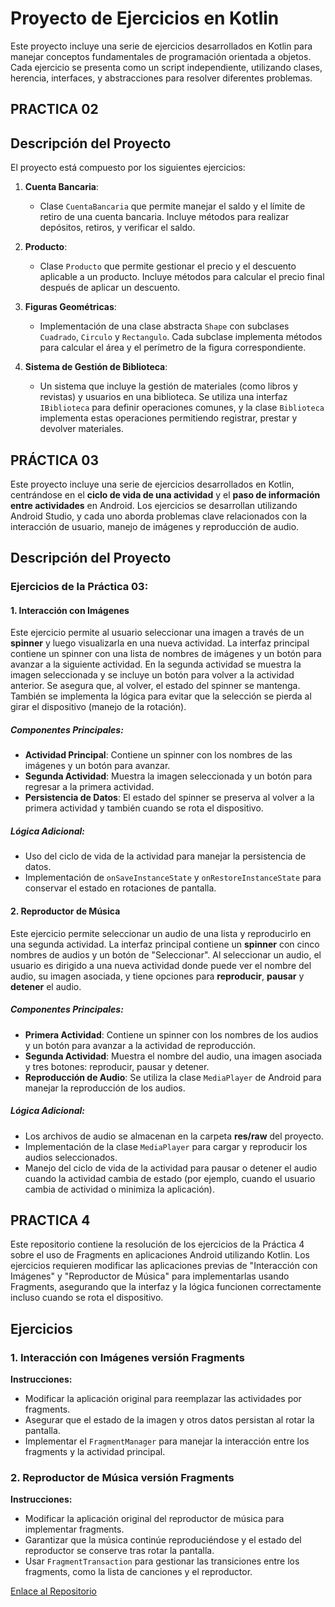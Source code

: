 
# Proyecto de Ejercicios en Kotlin
Este proyecto incluye una serie de ejercicios desarrollados en Kotlin para manejar conceptos fundamentales de programación orientada a objetos. Cada ejercicio se presenta como un script independiente, utilizando clases, herencia, interfaces, y abstracciones para resolver diferentes problemas.

## PRACTICA 02

## Descripción del Proyecto

El proyecto está compuesto por los siguientes ejercicios:

1. **Cuenta Bancaria**: 
   - Clase `CuentaBancaria` que permite manejar el saldo y el límite de retiro de una cuenta bancaria. Incluye métodos para realizar depósitos, retiros, y verificar el saldo.

2. **Producto**: 
   - Clase `Producto` que permite gestionar el precio y el descuento aplicable a un producto. Incluye métodos para calcular el precio final después de aplicar un descuento.

3. **Figuras Geométricas**: 
   - Implementación de una clase abstracta `Shape` con subclases `Cuadrado`, `Circulo` y `Rectangulo`. Cada subclase implementa métodos para calcular el área y el perímetro de la figura correspondiente.

4. **Sistema de Gestión de Biblioteca**:
   - Un sistema que incluye la gestión de materiales (como libros y revistas) y usuarios en una biblioteca. Se utiliza una interfaz `IBiblioteca` para definir operaciones comunes, y la clase `Biblioteca` implementa estas operaciones permitiendo registrar, prestar y devolver materiales.

## PRÁCTICA 03

Este proyecto incluye una serie de ejercicios desarrollados en Kotlin, centrándose en el **ciclo de vida de una actividad** y el **paso de información entre actividades** en Android. Los ejercicios se desarrollan utilizando Android Studio, y cada uno aborda problemas clave relacionados con la interacción de usuario, manejo de imágenes y reproducción de audio.

## Descripción del Proyecto

### Ejercicios de la Práctica 03:

#### 1. Interacción con Imágenes
Este ejercicio permite al usuario seleccionar una imagen a través de un **spinner** y luego visualizarla en una nueva actividad. La interfaz principal contiene un spinner con una lista de nombres de imágenes y un botón para avanzar a la siguiente actividad. En la segunda actividad se muestra la imagen seleccionada y se incluye un botón para volver a la actividad anterior. Se asegura que, al volver, el estado del spinner se mantenga. También se implementa la lógica para evitar que la selección se pierda al girar el dispositivo (manejo de la rotación).

##### **Componentes Principales**:
- **Actividad Principal**: Contiene un spinner con los nombres de las imágenes y un botón para avanzar.
- **Segunda Actividad**: Muestra la imagen seleccionada y un botón para regresar a la primera actividad.
- **Persistencia de Datos**: El estado del spinner se preserva al volver a la primera actividad y también cuando se rota el dispositivo.

##### **Lógica Adicional**:
- Uso del ciclo de vida de la actividad para manejar la persistencia de datos.
- Implementación de `onSaveInstanceState` y `onRestoreInstanceState` para conservar el estado en rotaciones de pantalla.

#### 2. Reproductor de Música
Este ejercicio permite seleccionar un audio de una lista y reproducirlo en una segunda actividad. La interfaz principal contiene un **spinner** con cinco nombres de audios y un botón de "Seleccionar". Al seleccionar un audio, el usuario es dirigido a una nueva actividad donde puede ver el nombre del audio, su imagen asociada, y tiene opciones para **reproducir**, **pausar** y **detener** el audio.

##### **Componentes Principales**:
- **Primera Actividad**: Contiene un spinner con los nombres de los audios y un botón para avanzar a la actividad de reproducción.
- **Segunda Actividad**: Muestra el nombre del audio, una imagen asociada y tres botones: reproducir, pausar y detener.
- **Reproducción de Audio**: Se utiliza la clase `MediaPlayer` de Android para manejar la reproducción de los audios.

##### **Lógica Adicional**:
- Los archivos de audio se almacenan en la carpeta **res/raw** del proyecto.
- Implementación de la clase `MediaPlayer` para cargar y reproducir los audios seleccionados.
- Manejo del ciclo de vida de la actividad para pausar o detener el audio cuando la actividad cambia de estado (por ejemplo, cuando el usuario cambia de actividad o minimiza la aplicación).
 
## PRACTICA 4

Este repositorio contiene la resolución de los ejercicios de la Práctica 4 sobre el uso de Fragments en aplicaciones Android utilizando Kotlin. Los ejercicios requieren modificar las aplicaciones previas de "Interacción con Imágenes" y "Reproductor de Música" para implementarlas usando Fragments, asegurando que la interfaz y la lógica funcionen correctamente incluso cuando se rota el dispositivo.

## Ejercicios

### 1. Interacción con Imágenes versión Fragments

**Instrucciones:**
- Modificar la aplicación original para reemplazar las actividades por fragments.
- Asegurar que el estado de la imagen y otros datos persistan al rotar la pantalla.
- Implementar el `FragmentManager` para manejar la interacción entre los fragments y la actividad principal.


### 2. Reproductor de Música versión Fragments

**Instrucciones:**
- Modificar la aplicación original del reproductor de música para implementar fragments.
- Garantizar que la música continúe reproduciéndose y el estado del reproductor se conserve tras rotar la pantalla.
- Usar `FragmentTransaction` para gestionar las transiciones entre los fragments, como la lista de canciones y el reproductor.

[Enlace al Repositorio](https://github.com/mary1508/Programacion-de-Dispositivos-M-viles.git)

